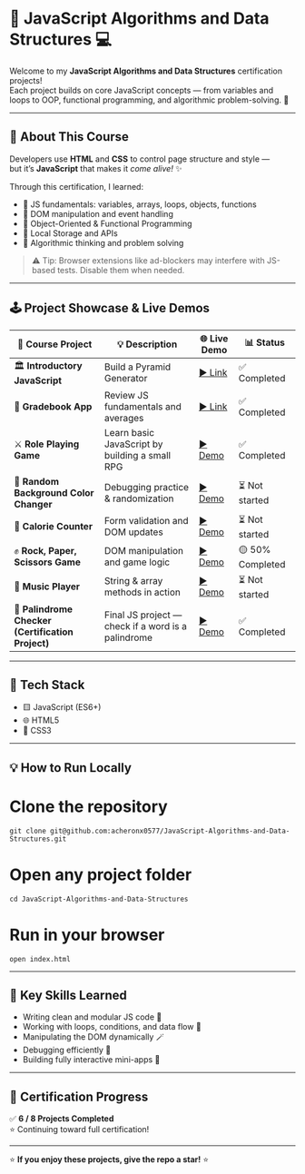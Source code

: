 # 🧠 JavaScript Algorithms and Data Structures 💻

Welcome to my **JavaScript Algorithms and Data Structures** certification projects!  
Each project builds on core JavaScript concepts — from variables and loops to OOP, functional programming, and algorithmic problem-solving. 🚀

---

## 🧩 About This Course

Developers use **HTML** and **CSS** to control page structure and style —  
but it’s **JavaScript** that makes it *come alive!* ✨  

Through this certification, I learned:
- 🧮 JS fundamentals: variables, arrays, loops, objects, functions  
- 🧱 DOM manipulation and event handling  
- 🧭 Object-Oriented & Functional Programming  
- 💾 Local Storage and APIs  
- 🧠 Algorithmic thinking and problem solving  

> ⚠️ Tip: Browser extensions like ad-blockers may interfere with JS-based tests. Disable them when needed.

---

## 🕹️ Project Showcase & Live Demos

| 🧱 Course Project | 💡 Description | 🌐 Live Demo | 📊 Status |
|------------------|----------------|---------------|------------|
| 🏛️ **Introductory JavaScript** | Build a Pyramid Generator | <a href="https://github.com/acheronx0577/JavaScript-Algorithms-and-Data-Structures/blob/main/Building%20a%20Pyramid%20Generator.js" target="_blank">▶️ Link</a> | ✅ Completed |
| 🧮 **Gradebook App** | Review JS fundamentals and averages | <a href="https://github.com/acheronx0577/JavaScript-Algorithms-and-Data-Structures/blob/main/Building%20a%20Gradebook%20App.js" target="_blank">▶️ Link</a> | ✅ Completed |
| ⚔️ **Role Playing Game** | Learn basic JavaScript by building a small RPG | <a href="https://acheronx0577.github.io/JavaScript-Role-Play-Game" target="_blank">▶️ Demo</a> | ✅ Completed |
| 🎨 **Random Background Color Changer** | Debugging practice & randomization | <a href="<https://acheronx0577.github.io/JavaScript-Random-Background-Color-Changer>" target="_blank">▶️ Demo</a> | ⏳ Not started |
| 🍎 **Calorie Counter** | Form validation and DOM updates | <a href="<YOUR_CALORIE_COUNTER_LINK>" target="_blank">▶️ Demo</a> | ⏳ Not started |
| ✊ **Rock, Paper, Scissors Game** | DOM manipulation and game logic | <a href="<YOUR_RPS_LINK>" target="_blank">▶️ Demo</a> | 🟡 50% Completed |
| 🎵 **Music Player** | String & array methods in action | <a href="<YOUR_MUSIC_PLAYER_LINK>" target="_blank">▶️ Demo</a> | ⏳ Not started |
| 🔁 **Palindrome Checker (Certification Project)** | Final JS project — check if a word is a palindrome | <a href="<YOUR_PALINDROME_LINK>" target="_blank">▶️ Demo</a> | ✅ Completed |

---

## 🧰 Tech Stack

- 🟨 JavaScript (ES6+)
- 🌐 HTML5
- 🎨 CSS3  

---

## 💡 How to Run Locally

# Clone the repository
```
git clone git@github.com:acheronx0577/JavaScript-Algorithms-and-Data-Structures.git
```
# Open any project folder
```
cd JavaScript-Algorithms-and-Data-Structures
```
# Run in your browser
```
open index.html
```

---

## 🧠 Key Skills Learned

- Writing clean and modular JS code 🧩  
- Working with loops, conditions, and data flow 🔁  
- Manipulating the DOM dynamically 🪄  
- Debugging efficiently 🧹  
- Building fully interactive mini-apps 💪  

---

## 🏁 Certification Progress

✅ **6 / 8 Projects Completed**  
⭐ Continuing toward full certification!

---
⭐ **If you enjoy these projects, give the repo a star!** ⭐

